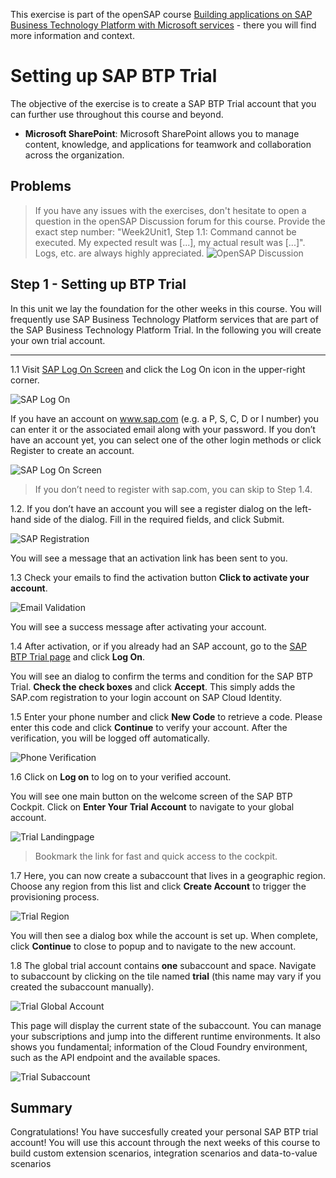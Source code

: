 This exercise is part of the openSAP course [Building applications on SAP Business Technology Platform with Microsoft services](https://open.sap.com/courses/btpma1) - there you will find more information and context. 

# Setting up SAP BTP Trial

The objective of the exercise is to create a SAP BTP Trial account that you can further use throughout this course and beyond. 

* **Microsoft SharePoint**: Microsoft SharePoint allows you to manage content, knowledge, and applications for teamwork and collaboration across the organization.

## Problems
> If you have any issues with the exercises, don't hesitate to open a question in the openSAP Discussion forum for this course. Provide the exact step number: "Week2Unit1, Step 1.1: Command cannot be executed. My expected result was [...], my actual result was [...]". Logs, etc. are always highly appreciated. 
 ![OpenSAP Discussion](../../images/opensap-forum.png)

## Step 1 - Setting up BTP Trial

In this unit we lay the foundation for the other weeks in this course. You will frequently use SAP Business Technology Platform services that are part of the SAP Business Technology Platform Trial. In the following you will create your own trial account. 

---

1.1 Visit [SAP Log On Screen](https://www.sap.com) and click the Log On icon in the upper-right corner.

![SAP Log On](./images/trial_saplogon.png)

If you have an account on www.sap.com (e.g. a P, S, C, D or I number) you can enter it or the associated email along with your password. If you don’t have an account yet, you can select one of the other login methods or click Register to create an account.

![SAP Log On Screen](./images/trial_logonscreen.png)

> If you don’t need to register with sap.com, you can skip to Step 1.4. 

1.2. If you don’t have an account you will see a register dialog on the left-hand side of the dialog. Fill in the required fields, and click Submit.

![SAP Registration](./images/trial_registration.png)

You will see a message that an activation link has been sent to you.

1.3 Check your emails to find the activation button **Click to activate your account**.

![Email Validation](./images/trial_emailvalidation.png)

You will see a success message after activating your account.

1.4 After activation, or if you already had an SAP account, go to the [SAP BTP Trial page](https://https://account.hanatrial.ondemand.com/) and click **Log On**.

You will see an dialog to confirm the terms and condition for the SAP BTP Trial. **Check the check boxes** and click **Accept**. This simply adds the SAP.com registration to your login account on SAP Cloud Identity.

1.5 Enter your phone number and click **New Code** to retrieve a code. Please enter this code and click **Continue** to verify your account. After the verification, you will be logged off automatically.

![Phone Verification](./images/trial_phoneverification.png)

1.6 Click on **Log on** to log on to your verified account.

You will see one main button on the welcome screen of the SAP BTP Cockpit. Click on **Enter Your Trial Account** to navigate to your global account.

![Trial Landingpage](./images/trial_landingpage.png)

> Bookmark the link for fast and quick access to the cockpit.

1.7 Here, you can now create a subaccount that lives in a geographic region. Choose any region from this list and click **Create Account** to trigger the provisioning process.

![Trial Region](./images/trial_chooseregion.png)

You will then see a dialog box while the account is set up. When complete, click **Continue** to close to popup and to navigate to the new account.

1.8 The global trial account contains **one** subaccount and space. Navigate to subaccount by clicking on the tile named **trial** (this name may vary if you created the subaccount manually).

![Trial Global Account](./images/trial_globalaccount.png)

This page will display the current state of the subaccount. You can manage your subscriptions and jump into the different runtime environments. It also shows you fundamental; information of the Cloud Foundry environment, such as the API endpoint and the available spaces.

![Trial Subaccount](./images/trial_globalaccount.png)

## Summary

Congratulations! You have succesfully created your personal SAP BTP trial account! You will use this account through the next weeks of this course to build custom extension scenarios, integration scenarios and data-to-value scenarios